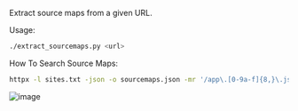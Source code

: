 Extract source maps from a given URL.

Usage:

```bash
./extract_sourcemaps.py <url>
```

How To Search Source Maps:

```bash
httpx -l sites.txt -json -o sourcemaps.json -mr '/app\.[0-9a-f]{8,}\.js"' -mc 200
```

![image](https://user-images.githubusercontent.com/12753171/186857622-7bd4378b-2861-4a9e-9428-b8deae6a3f98.png)
